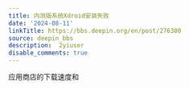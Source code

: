 ```yaml
---
title: 内测版系统Xdroid安装失败
date: '2024-08-11'
linkTitle: https://bbs.deepin.org/en/post/276380
source: deepin_bbs
description:  2yiuser 
disable_comments: true
---
```

应用商店的下载速度和
